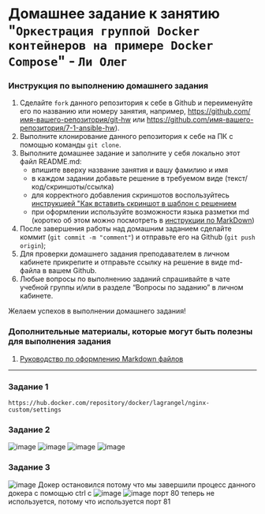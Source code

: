 # Домашнее задание к занятию "`Оркестрация группой Docker контейнеров на примере Docker Compose`" - `Ли Олег`


### Инструкция по выполнению домашнего задания

   1. Сделайте `fork` данного репозитория к себе в Github и переименуйте его по названию или номеру занятия, например, https://github.com/имя-вашего-репозитория/git-hw или  https://github.com/имя-вашего-репозитория/7-1-ansible-hw).
   2. Выполните клонирование данного репозитория к себе на ПК с помощью команды `git clone`.
   3. Выполните домашнее задание и заполните у себя локально этот файл README.md:
      - впишите вверху название занятия и вашу фамилию и имя
      - в каждом задании добавьте решение в требуемом виде (текст/код/скриншоты/ссылка)
      - для корректного добавления скриншотов воспользуйтесь [инструкцией "Как вставить скриншот в шаблон с решением](https://github.com/netology-code/sys-pattern-homework/blob/main/screen-instruction.md)
      - при оформлении используйте возможности языка разметки md (коротко об этом можно посмотреть в [инструкции  по MarkDown](https://github.com/netology-code/sys-pattern-homework/blob/main/md-instruction.md))
   4. После завершения работы над домашним заданием сделайте коммит (`git commit -m "comment"`) и отправьте его на Github (`git push origin`);
   5. Для проверки домашнего задания преподавателем в личном кабинете прикрепите и отправьте ссылку на решение в виде md-файла в вашем Github.
   6. Любые вопросы по выполнению заданий спрашивайте в чате учебной группы и/или в разделе “Вопросы по заданию” в личном кабинете.
   
Желаем успехов в выполнении домашнего задания!
   
### Дополнительные материалы, которые могут быть полезны для выполнения задания

1. [Руководство по оформлению Markdown файлов](https://gist.github.com/Jekins/2bf2d0638163f1294637#Code)

---

### Задание 1

```
https://hub.docker.com/repository/docker/lagrangel/nginx-custom/settings
```

### Задание 2

![image](https://github.com/user-attachments/assets/57371442-84ae-473a-b5dd-eb335b8f40b9)
![image](https://github.com/user-attachments/assets/86e2f1e0-2f64-4c90-b1e2-c4abc867df79)
![image](https://github.com/user-attachments/assets/9f76ce95-f6b1-4e48-8276-83e4bfaea421)
![image](https://github.com/user-attachments/assets/231fa57f-2dea-4b62-91b0-63e798ff6778)


### Задание 3

![image](https://github.com/user-attachments/assets/fef4a4bb-27c3-4b67-a6af-cceb500ad4f0)
Докер остановился потому что мы завершили процесс данного докера с помощью ctrl c
![image](https://github.com/user-attachments/assets/809d607b-11d7-416e-9339-6a6de77d985a)
![image](https://github.com/user-attachments/assets/192dc065-2a8e-49c9-bc8b-46ea88410c8c)
порт 80 теперь не используется, потому что используется порт 81








